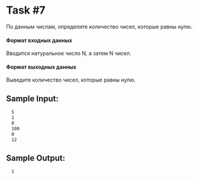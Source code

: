 # Task #7
По данным числам, определите количество чисел, которые равны нулю.  

#### Формат входных данных
Вводится натуральное число N, а затем N чисел.

#### Формат выходных данных
Выведите количество чисел, которые равны нулю.

## Sample Input:
```bash
  5
  1
  8
  100
  0
  12
```

## Sample Output:

```bash
  1
```